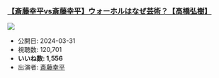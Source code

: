 ### [【斎藤幸平vs斎藤幸平】ウォーホルはなぜ芸術？【高橋弘樹】](https://www.youtube.com/watch?v=HiD09Iobl_Q)
[![](https://img.youtube.com/vi/HiD09Iobl_Q/sddefault.jpg)](https://www.youtube.com/watch?v=HiD09Iobl_Q)
-   公開日: 2024-03-31
-   視聴数: 120,701
-   **いいね数: 1,556**
-   出演者: [斎藤幸平](/rehacq_fan/people/斎藤幸平 "wikilink")
